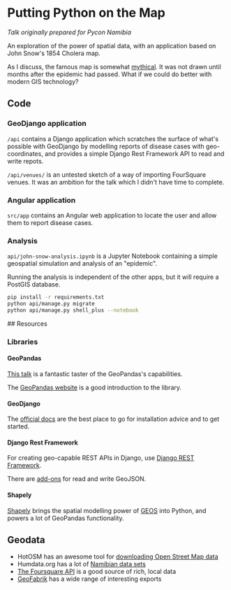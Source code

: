 # Putting Python on the Map
_Talk originally prepared for Pycon Namibia_

An exploration of the power of spatial data, with an application based on John Snow's 1854 Cholera map.

As I discuss, the famous map is somewhat [mythical](http://spatialgeek.com/blog/john-snow-the-myth-of-the-map/). It was not drawn until months after the epidemic had passed. What if we could do better with modern GIS technology?

## Code
### GeoDjango application

`/api` contains a Django application which scratches the surface of what's possible with GeoDjango by modelling reports of disease cases with geo-coordinates, and provides a simple Django Rest Framework API to read and write repots.

`/api/venues/` is an untested sketch of a way of importing FourSquare venues. It was an ambition for the talk which I didn't have time to complete.

### Angular application
`src/app` contains an Angular web application to locate the user and allow them to report disease cases.

### Analysis
`api/john-snow-analysis.ipynb` is a Jupyter Notebook containing a simple geospatial simulation and analysis of an "epidemic".

Running the analysis is independent of the other apps, but it will require a PostGIS database.

```bash
pip install -r requirements.txt
python api/manage.py migrate
python api/manage.py shell_plus --notebook
```


## Resources
### Libraries
#### GeoPandas

[This talk](https://www.youtube.com/watch?v=O1dNEt3P7Sw) is a fantastic taster of the GeoPandas's capabilities.

The [GeoPandas website](http://geopandas.org/) is a good introduction to the library.

#### GeoDjango

The [official docs](https://docs.djangoproject.com/en/2.0/ref/contrib/gis/) are the best place to go for installation advice and to get started.

#### Django Rest Framework

For creating geo-capable REST APIs in Django, use [Django REST Framework](http://www.django-rest-framework.org/api-guide/fields/#django-rest-framework-gis). 

There are [add-ons](https://github.com/djangonauts/django-rest-framework-gis) for read and write GeoJSON.

#### Shapely 

[Shapely](https://shapely.readthedocs.io/en/latest/) brings the spatial modelling power of [GEOS](https://trac.osgeo.org/geos) into Python, and powers a lot of GeoPandas functionality.

## Geodata

- HotOSM has an awesome tool for [downloading Open Street Map data](https://export.hotosm.org/en/v3/)
- Humdata.org has a lot of [Namibian data sets](https://data.humdata.org/dataset/hotosm_nam_points_of_interest)
- [The Foursquare API](https://developer.foursquare.com/) is a good source of rich, local data
- [GeoFabrik](http://download.geofabrik.de/africa.html) has a wide range of interesting exports


